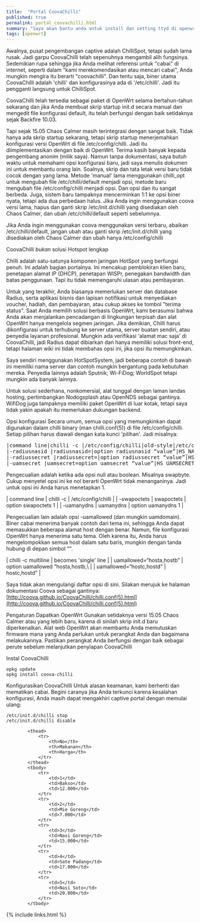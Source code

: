 ```yaml
---
title:  "Portal CoovaChilli"
published: true
permalink: portal_coovachilli.html
summary: "Saya akan bantu anda untuk install dan setting ttyd di openwrt."
tags: [openwrt]
---
```

 
Awalnya, pusat pengembangan captive adalah ChilliSpot, tetapi sudah lama rusak. Jadi garpu CoovaChilli telah sepenuhnya mengambil alih fungsinya. Sedemikian rupa sehingga jika Anda melihat referensi untuk "cabai" di internet, seperti dalam "kami merekomendasikan atau mencari cabai", Anda mungkin mengira itu berarti "coovachilli". Dan tentu saja, biner utama CoovaChilli adalah 'chilli' dan konfigurasinya ada di '/etc/chilli'. Jadi itu pengganti langsung untuk ChilliSpot.
 
CoovaChilli telah tersedia sebagai paket di OpenWrt selama bertahun-tahun sekarang dan jika Anda membuat skrip startup init.d secara manual dan mengedit file konfigurasi default, itu telah berfungsi dengan baik setidaknya sejak Backfire 10.03. 
 
Tapi sejak 15.05 Chaos Calmer masih terintegrasi dengan sangat baik. Tidak hanya ada skrip startup sekarang, tetapi skrip startup menerjemahkan konfigurasi versi OpenWrt di file /etc/config/chilli. Jadi itu diimplementasikan dengan baik di OpenWrt. Terima kasih banyak kepada pengembang anonim (milik saya). Namun tanpa dokumentasi, saya butuh waktu untuk memahami opsi konfigurasi baru, jadi saya menulis dokumen ini untuk membantu orang lain. Soalnya, skrip dan tata letak versi baru tidak cocok dengan yang lama. Metode 'manual' lama menggunakan chilli_opt untuk mengubah file /etc/chilli/default menjadi opsi, metode baru mengubah file /etc/config/chilli menjadi opsi. Dan opsi dan itu sangat berbeda. Juga, sistem baru tampaknya mencerminkan 1:1 ke opsi biner nyata, tetapi ada dua perbedaan halus. Jika Anda ingin menggunakan coova versi lama, hapus dan ganti skrip /etc/init.d/chilli yang disediakan oleh Chaos Calmer, dan ubah /etc/chilli/default seperti sebelumnya.
 
Jika Anda ingin menggunakan coova menggunakan versi terbaru, abaikan /etc/chilli/default, jangan ubah atau ganti skrip /etc/init.d/chilli yang disediakan oleh Chaos Calmer dan ubah hanya /etc/config/chilli 
 
CoovaChilli *bukan* solusi Hotspot lengkap 
 
Chilli adalah satu-satunya komponen jaringan HotSpot yang berfungsi penuh. Ini adalah bagian portalnya. Ini mencakup pemblokiran klien baru, penetapan alamat IP (DHCP), penetapan WISPr, penegakan bandwidth dan batas penggunaan. Tapi itu tidak memengaruhi ulasan atau pembayaran.
 
Untuk yang terakhir, Anda biasanya memerlukan server dan database Radius, serta aplikasi bisnis dan lapisan notifikasi untuk menyediakan voucher, hadiah, dan pembayaran, atau cukup akses ke tombol "terima status". Saat Anda memilih solusi berbasis OpenWrt, kami berasumsi bahwa Anda akan menjalankan pencadangan di lingkungan terpisah dan alat OpenWrt hanya mengelola segmen jaringan. Jika demikian, Chilli harus dikonfigurasi untuk terhubung ke server utama, server buatan sendiri, atau penyedia layanan profesional. Mungkin ada verifikasi 'alamat mac saja' di CoovaChilli, jadi Radius dapat dibiarkan dan hanya memiliki solusi front-end, tetapi halaman wiki ini tidak membahas opsi ini, jika opsi itu memungkinkan.
 
Saya sendiri menggunakan HotSpotSystem, jadi beberapa contoh di bawah ini memiliki nama server dan contoh mungkin bergantung pada kebutuhan mereka. Penyedia lainnya adalah Sputnik; Wi-FiDog; WorldSpot tetapi mungkin ada banyak lainnya.
 
Untuk solusi sederhana, nonkomersial, alat tunggal dengan laman landas hosting, pertimbangkan Nodogsplash atau OpenNDS sebagai gantinya. WifiDog juga tampaknya memiliki paket OpenWrt di luar kotak, tetapi saya tidak yakin apakah itu memerlukan dukungan backend.
 
Opsi konfigurasi 
Secara umum, semua opsi yang memungkinkan dapat digunakan dalam chilli binary (man chilli.conf(5)) di file /etc/config/chilli. Setiap pilihan harus diawali dengan kata kunci 'pilihan'. Jadi misalnya: 

<pre>
|command line|chilli -c <file>|/etc/config/chilli|old-style|/etc/chilli/defaults|
|-radiusnasid <value>|radiusnasid=<value>|option radiusnasid “value”|HS_NASID=“value”|
|-radiussecret <value>|radiussecret=<value>|option radiussecret “value”|HS_RADSECRET=“value”|
|-uamsecret <value>|uamsecret=<value>option uamsecret “value”|HS_UAMSECRET=“value”|
</pre>

Pengecualian adalah ketika ada opsi null atau boolean. Misalnya swapbyte. Cukup menyetel opsi ini ke nol berarti OpenWrt tidak menanganinya. Jadi untuk opsi ini Anda harus menetapkan 1.

| command line | chilli -c <file> | /etc/config/chilli |
| -swapoctets | swapoctets | option swapoctets 1 |
| -uamanydns | uamanydns | option uamanydns 1 |

Pengecualian lain adalah opsi -uamallowed (dan mungkin uamdomain). Biner cabai menerima banyak contoh dari tema ini, sehingga Anda dapat memasukkan beberapa alamat host dengan benar. Namun, file konfigurasi OpenWrt hanya menerima satu tema. Oleh karena itu, Anda harus mengelompokkan semua host dalam satu baris, mungkin dengan tanda hubung di depan simbol "\".

| chilli -c multiline | becomes 'single' line |
| uamallowed=“hosta,hostb” | option uamallowed “hosta,hostb,\ |
| uamallowed=“hostc,hostd” | hostc,hostd” |

Saya tidak akan mengulangi daftar opsi di sini. Silakan merujuk ke halaman dokumentasi Coova sebagai gantinya: [http://coova.github.io/CoovaChilli/chilli.conf(5).html](http://coova.github.io/CoovaChilli/chilli.conf(5).html)
 
Pengaturan 
Dapatkan OpenWrt 
Gunakan setidaknya versi 15.05 Chaos Calmer atau yang lebih baru, karena di sinilah skrip init.d baru diperkenalkan. Alat web OpenWrt akan membantu Anda memutuskan firmware mana yang Anda perlukan untuk perangkat Anda dan bagaimana melakukannya. Pastikan perangkat Anda berfungsi dengan baik sebagai perute sebelum melanjutkan penyiapan CoovaChilli 
 
Instal CoovaChilli

```
opkg update
opkg install coova-chilli
```

Konfigurasikan CoovaChilli 
Untuk alasan keamanan, kami berhenti dan mematikan cabai. Begini caranya jika Anda terkunci karena kesalahan konfigurasi, Anda masih dapat mengakhiri captive portal dengan memulai ulang:

```
/etc/init.d/chilli stop
/etc/init.d/chilli disable
```

			<thead>
				<tr>
					<th>No</th>
					<th>Makanan</th>
					<th>Harga</th>				
				</tr>
			</thead>
			<tbody>
				<tr>
					<td>1</td>
					<td>Bakso</td>
					<td>12.000</td>
				</tr>
				<tr>
					<td>2</td>
					<td>Mie Goreng</td>
					<td>7.000</td>
				</tr>
				<tr>
					<td>3</td>
					<td>Nasi Goreng</td>
					<td>15.000</td>
				</tr>
				<tr>
					<td>4</td>
					<td>Sate Padang</td>
					<td>17.000</td>
				</tr>
				<tr>
					<td>5</td>
					<td>Nasi Soto</td>
					<td>20.000</td>
				</tr>
			</tbody>


{% include links.html %}
